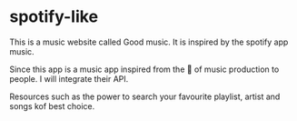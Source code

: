 # spotify-like
This is a music website called Good music.
It is inspired by the spotify app music.

Since this app is a music app inspired from the 🐐 of music production to people. I will integrate their API.

Resources such as the power to search your favourite playlist, artist and songs kof best choice.
